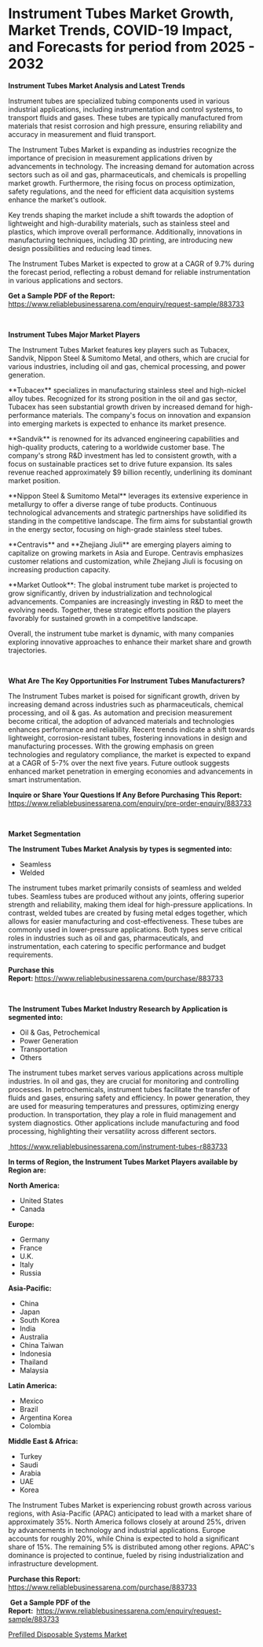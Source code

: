 <p><h1>Instrument Tubes Market Growth, Market Trends, COVID-19 Impact, and Forecasts for period from 2025 - 2032</h1></p><p><strong>Instrument Tubes Market Analysis and Latest Trends</strong></p>
<p><p>Instrument tubes are specialized tubing components used in various industrial applications, including instrumentation and control systems, to transport fluids and gases. These tubes are typically manufactured from materials that resist corrosion and high pressure, ensuring reliability and accuracy in measurement and fluid transport. </p><p>The Instrument Tubes Market is expanding as industries recognize the importance of precision in measurement applications driven by advancements in technology. The increasing demand for automation across sectors such as oil and gas, pharmaceuticals, and chemicals is propelling market growth. Furthermore, the rising focus on process optimization, safety regulations, and the need for efficient data acquisition systems enhance the market's outlook.</p><p>Key trends shaping the market include a shift towards the adoption of lightweight and high-durability materials, such as stainless steel and plastics, which improve overall performance. Additionally, innovations in manufacturing techniques, including 3D printing, are introducing new design possibilities and reducing lead times. </p><p>The Instrument Tubes Market is expected to grow at a CAGR of 9.7% during the forecast period, reflecting a robust demand for reliable instrumentation in various applications and sectors.</p></p>
<p><strong>Get a Sample PDF of the Report:&nbsp;</strong> <a href="https://www.reliablebusinessarena.com/enquiry/request-sample/883733?utm_campaign=2396&utm_medium=2&utm_source=Github&utm_content=ia&utm_term=22032025&utm_id=instrument-tubes">https://www.reliablebusinessarena.com/enquiry/request-sample/883733</a></p>
<p>&nbsp;</p>
<p><strong>Instrument Tubes Major Market Players</strong></p>
<p><p>The Instrument Tubes Market features key players such as Tubacex, Sandvik, Nippon Steel & Sumitomo Metal, and others, which are crucial for various industries, including oil and gas, chemical processing, and power generation.</p><p>**Tubacex** specializes in manufacturing stainless steel and high-nickel alloy tubes. Recognized for its strong position in the oil and gas sector, Tubacex has seen substantial growth driven by increased demand for high-performance materials. The company's focus on innovation and expansion into emerging markets is expected to enhance its market presence.</p><p>**Sandvik** is renowned for its advanced engineering capabilities and high-quality products, catering to a worldwide customer base. The company's strong R&D investment has led to consistent growth, with a focus on sustainable practices set to drive future expansion. Its sales revenue reached approximately $9 billion recently, underlining its dominant market position.</p><p>**Nippon Steel & Sumitomo Metal** leverages its extensive experience in metallurgy to offer a diverse range of tube products. Continuous technological advancements and strategic partnerships have solidified its standing in the competitive landscape. The firm aims for substantial growth in the energy sector, focusing on high-grade stainless steel tubes.</p><p>**Centravis** and **Zhejiang Jiuli** are emerging players aiming to capitalize on growing markets in Asia and Europe. Centravis emphasizes customer relations and customization, while Zhejiang Jiuli is focusing on increasing production capacity.</p><p>**Market Outlook**: The global instrument tube market is projected to grow significantly, driven by industrialization and technological advancements. Companies are increasingly investing in R&D to meet the evolving needs. Together, these strategic efforts position the players favorably for sustained growth in a competitive landscape. </p><p>Overall, the instrument tube market is dynamic, with many companies exploring innovative approaches to enhance their market share and growth trajectories.</p></p>
<p>&nbsp;</p>
<p><strong>What Are The Key Opportunities For Instrument Tubes Manufacturers?</strong></p>
<p><p>The Instrument Tubes market is poised for significant growth, driven by increasing demand across industries such as pharmaceuticals, chemical processing, and oil & gas. As automation and precision measurement become critical, the adoption of advanced materials and technologies enhances performance and reliability. Recent trends indicate a shift towards lightweight, corrosion-resistant tubes, fostering innovations in design and manufacturing processes. With the growing emphasis on green technologies and regulatory compliance, the market is expected to expand at a CAGR of 5-7% over the next five years. Future outlook suggests enhanced market penetration in emerging economies and advancements in smart instrumentation.</p></p>
<p><strong>Inquire or Share Your Questions If Any Before Purchasing This Report:</strong> <a href="https://www.reliablebusinessarena.com/enquiry/pre-order-enquiry/883733?utm_campaign=2396&utm_medium=2&utm_source=Github&utm_content=ia&utm_term=22032025&utm_id=instrument-tubes">https://www.reliablebusinessarena.com/enquiry/pre-order-enquiry/883733</a></p>
<p>&nbsp;</p>
<p><strong>Market Segmentation</strong></p>
<p><strong>The Instrument Tubes Market Analysis by types is segmented into:</strong></p>
<p><ul><li>Seamless</li><li>Welded</li></ul></p>
<p><p>The instrument tubes market primarily consists of seamless and welded tubes. Seamless tubes are produced without any joints, offering superior strength and reliability, making them ideal for high-pressure applications. In contrast, welded tubes are created by fusing metal edges together, which allows for easier manufacturing and cost-effectiveness. These tubes are commonly used in lower-pressure applications. Both types serve critical roles in industries such as oil and gas, pharmaceuticals, and instrumentation, each catering to specific performance and budget requirements.</p></p>
<p><strong>Purchase this Report:&nbsp;</strong><a href="https://www.reliablebusinessarena.com/purchase/883733?utm_campaign=2396&utm_medium=2&utm_source=Github&utm_content=ia&utm_term=22032025&utm_id=instrument-tubes">https://www.reliablebusinessarena.com/purchase/883733</a></p>
<p>&nbsp;</p>
<p><strong>The Instrument Tubes Market Industry Research by Application is segmented into:</strong></p>
<p><ul><li>Oil & Gas, Petrochemical</li><li>Power Generation</li><li>Transportation</li><li>Others</li></ul></p>
<p><p>The instrument tubes market serves various applications across multiple industries. In oil and gas, they are crucial for monitoring and controlling processes. In petrochemicals, instrument tubes facilitate the transfer of fluids and gases, ensuring safety and efficiency. In power generation, they are used for measuring temperatures and pressures, optimizing energy production. In transportation, they play a role in fluid management and system diagnostics. Other applications include manufacturing and food processing, highlighting their versatility across different sectors.</p></p>
<p><a href="https://www.reliablebusinessarena.com/instrument-tubes-r883733?utm_campaign=2396&utm_medium=2&utm_source=Github&utm_content=ia&utm_term=22032025&utm_id=instrument-tubes">&nbsp;https://www.reliablebusinessarena.com/instrument-tubes-r883733</a></p>
<p><strong>In terms of Region, the Instrument Tubes Market Players available by Region are:</strong></p>
<p>
    <p> <strong> North America: </strong>
        <ul>
            <li>United States</li>
            <li>Canada</li>
        </ul>
        </p> 
    <p> <strong> Europe: </strong>
        <ul>
            <li>Germany</li>
            <li>France</li>
            <li>U.K.</li>
            <li>Italy</li>
            <li>Russia</li>
        </ul>
        </p> 
    <p> <strong> Asia-Pacific: </strong>
        <ul>
            <li>China</li>
            <li>Japan</li>
            <li>South Korea</li>
            <li>India</li>
            <li>Australia</li>
            <li>China Taiwan</li>
            <li>Indonesia</li>
            <li>Thailand</li>
            <li>Malaysia</li>
        </ul>
        </p> 
    <p> <strong> Latin America: </strong>
        <ul>
            <li>Mexico</li>
            <li>Brazil</li>
            <li>Argentina Korea</li>
            <li>Colombia</li>
        </ul>
        </p> 
    <p> <strong> Middle East & Africa: </strong>
        <ul>
            <li>Turkey</li>
            <li>Saudi</li>
            <li>Arabia</li>
            <li>UAE</li>
            <li>Korea</li>
        </ul>
    </p>
    </p>
<p><p>The Instrument Tubes Market is experiencing robust growth across various regions, with Asia-Pacific (APAC) anticipated to lead with a market share of approximately 35%. North America follows closely at around 25%, driven by advancements in technology and industrial applications. Europe accounts for roughly 20%, while China is expected to hold a significant share of 15%. The remaining 5% is distributed among other regions. APAC's dominance is projected to continue, fueled by rising industrialization and infrastructure development.</p></p>
<p><strong>Purchase this Report: </strong><a href="https://www.reliablebusinessarena.com/purchase/883733?utm_campaign=2396&utm_medium=2&utm_source=Github&utm_content=ia&utm_term=22032025&utm_id=instrument-tubes">https://www.reliablebusinessarena.com/purchase/883733</a></p>
<p>&nbsp;<strong>Get a Sample PDF of the Report:&nbsp;&nbsp;</strong><a href="https://www.reliablebusinessarena.com/enquiry/request-sample/883733?utm_campaign=2396&utm_medium=2&utm_source=Github&utm_content=ia&utm_term=22032025&utm_id=instrument-tubes">https://www.reliablebusinessarena.com/enquiry/request-sample/883733</a></p>
<p><strong></strong></p>
<p><p><a href="https://github.com/ilonaenterline65/Market-Research-Report-List-1/blob/main/prefilled-disposable-systems-market.md?utm_campaign=2396&utm_medium=2&utm_source=Github&utm_content=ia&utm_term=22032025&utm_id=instrument-tubes">Prefilled Disposable Systems Market</a></p></p>